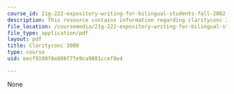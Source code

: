 ```yaml
---
course_id: 21g-222-expository-writing-for-bilingual-students-fall-2002
description: This resource contains information regarding clarityconc 2000.
file_location: /coursemedia/21g-222-expository-writing-for-bilingual-students-fall-2002/eecf9108f8e886f7fe9ca9881ccef8e4_MIT21G_222F02_clarity2000.pdf
file_type: application/pdf
layout: pdf
title: Clarityconc 2000
type: course
uid: eecf9108f8e886f7fe9ca9881ccef8e4

---
```

None